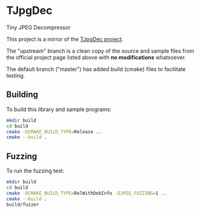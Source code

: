 # TJpgDec
Tiny JPEG Decompressor

This project is a mirror of the [TJpgDec project](http://elm-chan.org/fsw/tjpgd/00index.html).

The "upstream" branch is a clean copy of the source and sample files
from the official project page listed above with **no modifications**
whatsoever.

The default branch ("master") has added build (cmake) files to facilitate
testing.

## Building

To build this library and sample programs:

```sh
mkdir build
cd build
cmake -DCMAKE_BUILD_TYPE=Release ..
cmake --build .
```

## Fuzzing

To run the fuzzing test:

```sh
mkdir build
cd build
cmake -DCMAKE_BUILD_TYPE=RelWithDebInfo -DJPEG_FUZZING=1 ..
cmake --build .
build/fuzzer
```

